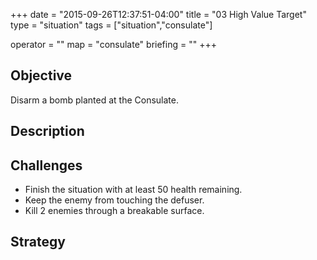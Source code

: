 +++
date = "2015-09-26T12:37:51-04:00"
title = "03 High Value Target"
type = "situation"
tags = ["situation","consulate"]

operator = ""
map = "consulate"
briefing = ""
+++

## Objective

Disarm a bomb planted at the Consulate.

## Description


## Challenges

* Finish the situation with at least 50 health remaining.
* Keep the enemy from touching the defuser.
* Kill 2 enemies through a breakable surface.

## Strategy
